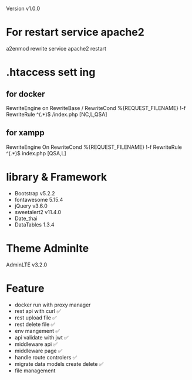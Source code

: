 Version v1.0.0

# For restart service apache2

a2enmod rewrite
service apache2 restart

# .htaccess sett ing

## for docker

RewriteEngine on
RewriteBase /
RewriteCond %{REQUEST_FILENAME} !-f
RewriteRule ^(.\*)$ /index.php [NC,L,QSA]

## for xampp

RewriteEngine On
RewriteCond %{REQUEST_FILENAME} !-f
RewriteRule ^(.\*)$ index.php [QSA,L]

# library & Framework

- Bootstrap v5.2.2
- fontawesome 5.15.4
- jQuery v3.6.0
- sweetalert2 v11.4.0
- Date_thai
- DataTables 1.3.4

# Theme Adminlte

AdminLTE v3.2.0

# Feature

- docker run with proxy manager
- rest api with curl ✅
- rest upload file ✅
- rest delete file ✅
- env mangement ✅
- api validate with jwt ✅
- middleware api ✅
- middleware page ✅
- handle route controlers ✅
- migrate data models create delete ✅
- file management
